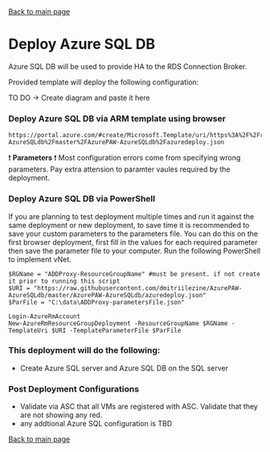 [Back to main page](DeploymentOutline.md)

# Deploy Azure SQL DB
Azure SQL DB will be used to provide HA to the RDS Connection Broker.

Provided template will deploy the following configuration:

TO DO -> Create diagram and paste it here

### Deploy Azure SQL DB via ARM template using browser

```<language>
https://portal.azure.com/#create/Microsoft.Template/uri/https%3A%2F%2Fraw.githubusercontent.com%2Fdmitriilezine%2FAzurePAW-AzureSQLdb%2Fmaster%2FAzurePAW-AzureSQLdb%2Fazuredeploy.json
```
:heavy_exclamation_mark: **Parameters** :heavy_exclamation_mark: Most configuration errors come from specifying wrong parameters. 
Pay extra attension to paramter vaules required by the deployment.

### Deploy Azure SQL DB via PowerShell
If you are planning to test deployment multiple times and run it against the same deployment or new deployment, 
to save time it is recommended to save your custom parameters to the parameters file. You can do this on the first browser deployment, 
first fill in the values for each required parameter then save the parameter file to your computer. Run the following PowerShell to implement vNet.

```<language>
$RGName = "ADDProxy-ResourceGroupName" #must be present. if not create it prior to running this script
$URI = "https://raw.githubusercontent.com/dmitriilezine/AzurePAW-AzureSQLdb/master/AzurePAW-AzureSQLdb/azuredeploy.json"
$ParFile = "C:\data\ADDProxy-parametersFile.json"

Login-AzureRmAccount
New-AzureRmResourceGroupDeployment -ResourceGroupName $RGName -TemplateUri $URI -TemplateParameterFile $ParFile

```
### This deployment will do the following:
- Create Azure SQL server and Azure SQL DB on the SQL server


### Post Deployment Configurations
- Validate via ASC that all VMs are registered with ASC. Validate that they are not showing any red.
- any addtional Azure SQL configuration is TBD



[Back to main page](DeploymentOutline.md)